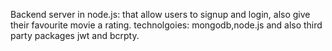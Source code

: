Backend server in node.js: that allow users to signup and login, also give their favourite movie a rating.
technolgoies: mongodb,node.js and also third party packages jwt and bcrpty.
